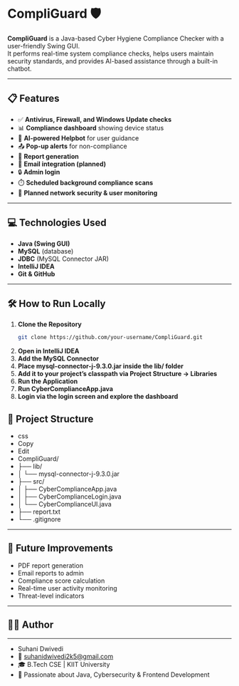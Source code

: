 # CompliGuard 🛡️

**CompliGuard** is a Java-based Cyber Hygiene Compliance Checker with a user-friendly Swing GUI.  
It performs real-time system compliance checks, helps users maintain security standards, and provides AI-based assistance through a built-in chatbot.

---

## 📋 Features

- ✅ **Antivirus, Firewall, and Windows Update checks**
- 📊 **Compliance dashboard** showing device status
- 💬 **AI-powered Helpbot** for user guidance
- 📤 **Pop-up alerts** for non-compliance
- 🧾 **Report generation**
- 📧 **Email integration (planned)**
- 🔒 **Admin login**
- ⏱️ **Scheduled background compliance scans**
- 📶 **Planned network security & user monitoring**

---

## 💻 Technologies Used

- **Java (Swing GUI)**
- **MySQL** (database)
- **JDBC** (MySQL Connector JAR)
- **IntelliJ IDEA**
- **Git & GitHub**

---

## 🛠️ How to Run Locally

1. **Clone the Repository**
   ```bash
   git clone https://github.com/your-username/CompliGuard.git
2. **Open in IntelliJ IDEA**
3. **Add the MySQL Connector**
4. **Place mysql-connector-j-9.3.0.jar inside the lib/ folder**
5. **Add it to your project’s classpath via Project Structure → Libraries**
6. **Run the Application**
7. **Run CyberComplianceApp.java**
8. **Login via the login screen and explore the dashboard**

## 📂 Project Structure
- css
- Copy
- Edit
- CompliGuard/
- ├── lib/
- │   └── mysql-connector-j-9.3.0.jar
- ├── src/
- │   ├── CyberComplianceApp.java
- │   ├── CyberComplianceLogin.java
- │   └── CyberComplianceUI.java
- ├── report.txt
- └── .gitignore
---
## 🚀 Future Improvements
- PDF report generation
- Email reports to admin
- Compliance score calculation
- Real-time user activity monitoring
- Threat-level indicators
---
## 👩‍💻 Author
---
- Suhani Dwivedi
- 📧 suhanidwivedi2k5@gmail.com
- 🎓 B.Tech CSE | KIIT University
- 🏅 Passionate about Java, Cybersecurity & Frontend Development
